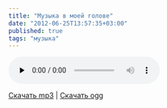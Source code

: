 ```yaml
---
title: "Музыка в моей голове"
date: "2012-06-25T13:57:35+03:00"
published: true
tags: "музыка"
---
```


<audio controls="controls" preload="none">
  <source src="http://c358655.r55.cf1.rackcdn.com/guestfromfuture.ogg" type="audio/ogg">
  <source src="http://c358655.r55.cf1.rackcdn.com/guestfromfuture.mp3" type="audio/mpeg">
  HTML5 Audio не поддерживается.
</audio>

[Скачать mp3](http://c358655.r55.cf1.rackcdn.com/guestfromfuture.mp3) | [Скачать ogg](http://c358655.r55.cf1.rackcdn.com/guestfromfuture.ogg)